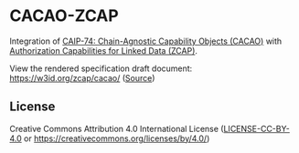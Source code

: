 # CACAO-ZCAP

Integration of [CAIP-74: Chain-Agnostic Capability Objects (CACAO)][CACAO]
with [Authorization Capabilities for Linked Data (ZCAP)][ZCAP].

View the rendered specification draft document:
https://w3id.org/zcap/cacao/ ([Source](./index.html))

## License

Creative Commons Attribution 4.0 International License ([LICENSE-CC-BY-4.0](LICENSE-CC-BY-4.0) or https://creativecommons.org/licenses/by/4.0/)

[CACAO]: https://github.com/ukstv/CAIPs/blob/0a57efa129001719189f05595d65a65a8b36dfc2/CAIPs/caip-74.md
[ZCAP]: https://github.com/w3c-ccg/zcap-spec/
